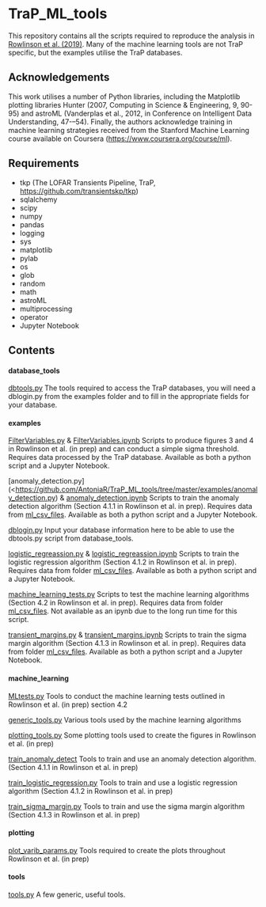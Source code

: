 # TraP_ML_tools
This repository contains all the scripts required to reproduce the analysis in [Rowlinson et al. (2019)](https://ui.adsabs.harvard.edu/abs/2019A%26C....27..111R/abstract). Many of the machine learning tools are not TraP specific, but the examples utilise the TraP databases.

Acknowledgements
----------------

This work utilises a number of Python libraries, including the Matplotlib plotting libraries Hunter (2007, Computing in Science & Engineering, 9, 90-95) and astroML (Vanderplas et al., 2012, in Conference on Intelligent Data Understanding, 47-–54). Finally, the authors acknowledge training in machine learning strategies received from the Stanford Machine Learning course available on Coursera (https://www.coursera.org/course/ml).

Requirements
------------

- tkp (The LOFAR Transients Pipeline, TraP, https://github.com/transientskp/tkp)
- sqlalchemy
- scipy
- numpy
- pandas
- logging
- sys
- matplotlib
- pylab
- os
- glob
- random
- math
- astroML
- multiprocessing
- operator
- Jupyter Notebook

Contents
--------

#### database_tools
[dbtools.py](https://github.com/AntoniaR/TraP_ML_tools/tree/master/database_tools/dbtools.py)
The tools required to access the TraP databases, you will need a dblogin.py from the examples folder and to fill in the appropriate fields for your database.

#### examples
[FilterVariables.py](https://github.com/AntoniaR/TraP_ML_tools/tree/master/examples/FilterVariables.py)  & [FilterVariables.ipynb](https://github.com/AntoniaR/TraP_ML_tools/tree/master/examples/FilterVariables.ipynb)
Scripts to produce figures 3 and 4 in Rowlinson et al. (in prep) and can conduct a simple sigma threshold. Requires data processed by the TraP database. Available as both a python script and a Jupyter Notebook.

[anomaly_detection.py](<https://github.com/AntoniaR/TraP_ML_tools/tree/master/examples/anomaly_detection.py) & [anomaly_detection.ipynb](https://github.com/AntoniaR/TraP_ML_tools/tree/master/examples/anomaly_detection.ipynb)
Scripts to train the anomaly detection algorithm  (Section 4.1.1 in Rowlinson et al. in prep). Requires data from [ml_csv_files](https://github.com/AntoniaR/TraP_ML_tools/tree/master/examples/ml_csv_files). Available as both a python script and a Jupyter Notebook.

[dblogin.py](https://github.com/AntoniaR/TraP_ML_tools/tree/master/examples/dblogin.py)
Input your database information here to be able to use the dbtools.py script from database_tools.

[logistic_regreassion.py](https://github.com/AntoniaR/TraP_ML_tools/tree/master/examples/logistic_regression.py) & [logistic_regreassion.ipynb](https://github.com/AntoniaR/TraP_ML_tools/tree/master/examples/logistic_regression.ipynb)
Scripts to train the logistic regression algorithm  (Section 4.1.2 in Rowlinson et al. in prep). Requires data from folder [ml_csv_files](https://github.com/AntoniaR/TraP_ML_tools/tree/master/examples/ml_csv_files). Available as both a python script and a Jupyter Notebook.

[machine_learning_tests.py](https://github.com/AntoniaR/TraP_ML_tools/tree/master/examples/machine_learning_tests.py)
Scripts to test the machine learning algorithms  (Section 4.2 in Rowlinson et al. in prep). Requires data from folder [ml_csv_files](https://github.com/AntoniaR/TraP_ML_tools/tree/master/examples/ml_csv_files). Not available as an ipynb due to the long run time for this script.

[transient_margins.py](https://github.com/AntoniaR/TraP_ML_tools/tree/master/examples/transient_margins.py) & [transient_margins.ipynb](https://github.com/AntoniaR/TraP_ML_tools/tree/master/examples/transient_margins.ipynb)
Scripts to train the sigma margin algorithm  (Section 4.1.3 in Rowlinson et al. in prep). Requires data from folder [ml_csv_files](https://github.com/AntoniaR/TraP_ML_tools/tree/master/examples/ml_csv_files). Available as both a python script and a Jupyter Notebook.

#### machine_learning
[MLtests.py](https://github.com/AntoniaR/TraP_ML_tools/tree/master/machine_learning/MLtests.py)
Tools to conduct the machine learning tests outlined in Rowlinson et al. (in prep) section 4.2

[generic_tools.py](https://github.com/AntoniaR/TraP_ML_tools/tree/master/machine_learning/generic_tools.py)
Various tools used by the machine learning algorithms

[plotting_tools.py](https://github.com/AntoniaR/TraP_ML_tools/tree/master/machine_learning/plotting_tools.py)
Some plotting tools used to create the figures in Rowlinson et al. (in prep)

[train_anomaly_detect](https://github.com/AntoniaR/TraP_ML_tools/tree/master/machine_learning/train_anomaly_detect.py)
Tools to train and use an anomaly detection algorithm. (Section 4.1.1 in Rowlinson et al. in prep)

[train_logistic_regression.py](https://github.com/AntoniaR/TraP_ML_tools/tree/master/machine_learning/train_logistic_regression.py)
Tools to train and use a logistic regression algorithm (Section 4.1.2 in Rowlinson et al. in prep)

[train_sigma_margin.py](https://github.com/AntoniaR/TraP_ML_tools/tree/master/machine_learning/train_sigma_margin.py)
Tools to train and use the sigma margin algorithm (Section 4.1.3 in Rowlinson et al. in prep)

#### plotting
[plot_varib_params.py](https://github.com/AntoniaR/TraP_ML_tools/tree/master/plotting/plot_varib_params.py)
Tools required to create the plots throughout Rowlinson et al. (in prep)

#### tools
[tools.py](https://github.com/AntoniaR/TraP_ML_tools/tree/master/tools/tools.py)
A few generic, useful tools.
